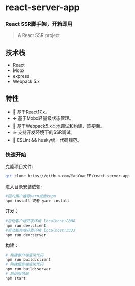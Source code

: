 # react-server-app

### React SSR脚手架，开箱即用

> A React SSR project


## 技术栈

*  React
*  Mobx
*  express
*  Webpack 5.x

## 特性
*  :gem: 基于React17.x。
*  :airplane: 基于Mobx轻量级状态管理。
*  :rocket: 基于Webpack5.x本地调试和构建，热更新。
*  :coffee: 支持开发环境下的SSR调试。
*  :triangular_ruler: ESLint && husky统一代码规范。


### 快速开始

克隆项目文件:

```bash
git clone https://github.com/YanYuanFE/react-server-app
```

进入目录安装依赖:

```bash
#国内用户推荐yarn或者cnpm
npm install 或者 yarn install
```

开发：

```bash
#启动客户端开发环境 localhost:8888
npm run dev:client
#启动服务端开发环境 localhost:3333
npm run dev:server
```

构建：

```bash
# 构建客户端渲染代码
npm run build:client
# 构建服务端渲染代码
npm run build:server
# 启动服务器
npm start
```
